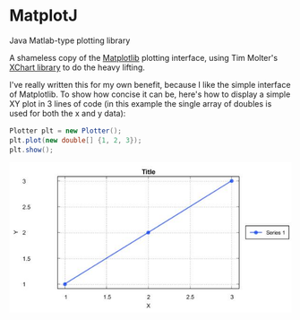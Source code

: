 # MatplotJ
Java Matlab-type plotting library

 A shameless copy of the [Matplotlib](https://matplotlib.org/users/pyplot_tutorial.html) plotting interface, using Tim Molter's [XChart library](https://knowm.org/open-source/xchart) to do the heavy lifting.

I've really written this for my own benefit, because I like the simple interface of Matplotlib. To show how concise it can be, here's how to display a simple XY plot in 3 lines of code (in this example the single array of doubles is used for both the x and y data): 

```java
Plotter plt = new Plotter();
plt.plot(new double[] {1, 2, 3});
plt.show();
```

![Example 1](/images/MatplotJ_Example1.jpg)
